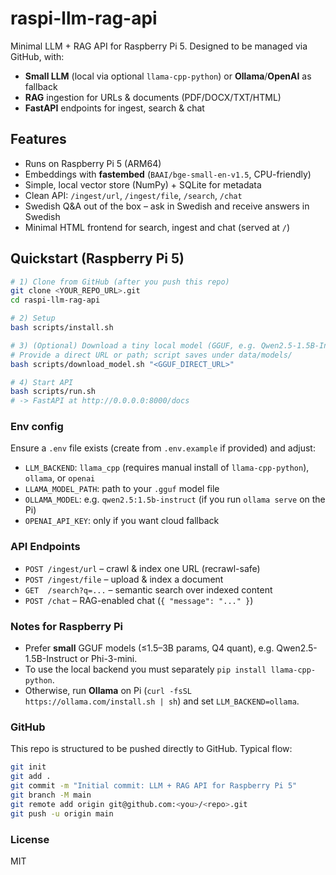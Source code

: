 # raspi-llm-rag-api

 Minimal LLM + RAG API for Raspberry Pi 5. Designed to be managed via GitHub, with:
- **Small LLM** (local via optional `llama-cpp-python`) or **Ollama**/**OpenAI** as fallback
- **RAG** ingestion for URLs & documents (PDF/DOCX/TXT/HTML)
- **FastAPI** endpoints for ingest, search & chat

## Features
- Runs on Raspberry Pi 5 (ARM64)
 - Embeddings with **fastembed** (`BAAI/bge-small-en-v1.5`, CPU-friendly)
- Simple, local vector store (NumPy) + SQLite for metadata
- Clean API: `/ingest/url`, `/ingest/file`, `/search`, `/chat`
- Swedish Q&A out of the box – ask in Swedish and receive answers in Swedish
- Minimal HTML frontend for search, ingest and chat (served at `/`)

## Quickstart (Raspberry Pi 5)
```bash
# 1) Clone from GitHub (after you push this repo)
git clone <YOUR_REPO_URL>.git
cd raspi-llm-rag-api

# 2) Setup
bash scripts/install.sh

# 3) (Optional) Download a tiny local model (GGUF, e.g. Qwen2.5-1.5B-Instruct Q4_K_M)
# Provide a direct URL or path; script saves under data/models/
bash scripts/download_model.sh "<GGUF_DIRECT_URL>"

# 4) Start API
bash scripts/run.sh
# -> FastAPI at http://0.0.0.0:8000/docs
```

### Env config
Ensure a `.env` file exists (create from `.env.example` if provided) and adjust:
- `LLM_BACKEND`: `llama_cpp` (requires manual install of `llama-cpp-python`), `ollama`, or `openai`
- `LLAMA_MODEL_PATH`: path to your `.gguf` model file
- `OLLAMA_MODEL`: e.g. `qwen2.5:1.5b-instruct` (if you run `ollama serve` on the Pi)
- `OPENAI_API_KEY`: only if you want cloud fallback

### API Endpoints
- `POST /ingest/url` – crawl & index one URL (recrawl-safe)
- `POST /ingest/file` – upload & index a document
- `GET  /search?q=...` – semantic search over indexed content
- `POST /chat` – RAG-enabled chat (`{ "message": "..." }`)

### Notes for Raspberry Pi
- Prefer **small** GGUF models (≤1.5–3B params, Q4 quant), e.g. Qwen2.5-1.5B-Instruct or Phi-3-mini.
- To use the local backend you must separately `pip install llama-cpp-python`.
- Otherwise, run **Ollama** on Pi (`curl -fsSL https://ollama.com/install.sh | sh`) and set `LLM_BACKEND=ollama`.

### GitHub
This repo is structured to be pushed directly to GitHub. Typical flow:
```bash
git init
git add .
git commit -m "Initial commit: LLM + RAG API for Raspberry Pi 5"
git branch -M main
git remote add origin git@github.com:<you>/<repo>.git
git push -u origin main
```

### License
MIT
